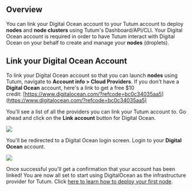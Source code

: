 ## Overview 

You can link your Digital Ocean account to your Tutum account to deploy **nodes** and **node clusters** using Tutum's Dashboard/API/CLI. Your Digital Ocean account is required in order to have Tutum interact with Digital Ocean on your behalf to create and manage your **nodes** (droplets).

## Link your Digital Ocean Account

To link your Digital Ocean account so that you can launch **nodes** using Tutum,
navigate to **Account info \> Cloud Providers**. If you don't have a **Digital Ocean** account, here's a link to get a free $10
credit: [https://www.digitalocean.com/?refcode=bc0c34035aa5](https://www.digitalocean.com/?refcode=bc0c34035aa5)

You'll see a list of all the providers you can link your Tutum account to. Go ahead and click on the **Link account** button for Digital Ocean.

![](https://s.tutum.co/support/images/link-do-account.png)

You'll be redirected to a Digital Ocean login screen. Login to your **Digital Ocean** account. 

![](https://s.tutum.co/support/images/do-login-screen.png)

Once successful you'll get a confirmation that your account has been linked! You are now all set to start using DigitalOcean as the infrastructure provider for Tutum. Click [here to learn how to deploy your first node](https://support.tutum.co/support/solutions/articles/5000523221).